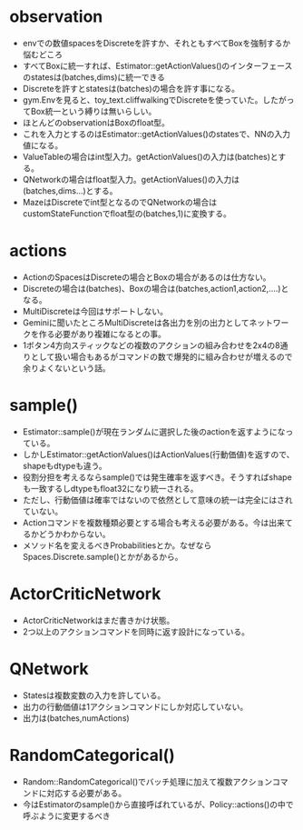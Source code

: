 # observation
- envでの数値spacesをDiscreteを許すか、それともすべてBoxを強制するか悩むどころ
- すべてBoxに統一すれば、Estimator::getActionValues()のインターフェースのstatesは(batches,dims)に統一できる
- Discreteを許すとstatesは(batches)の場合を許す事になる。
- gym.Envを見ると、toy_text.cliffwalkingでDiscreteを使っていた。したがってBox統一という縛りは無いらしい。
- ほとんどのobservationはBoxのfloat型。
- これを入力とするのはEstimator::getActionValues()のstatesで、NNの入力値になる。
- ValueTableの場合はint型入力。getActionValues()の入力は(batches)とする。
- QNetworkの場合はfloat型入力。getActionValues()の入力は(batches,dims...)とする。
- MazeはDiscreteでint型となるのでQNetworkの場合はcustomStateFunctionでfloat型の(batches,1)に変換する。

# actions
- ActionのSpacesはDiscreteの場合とBoxの場合があるのは仕方ない。
- Discreteの場合は(batches)、Boxの場合は(batches,action1,action2,....)となる。
- MultiDiscreteは今回はサポートしない。
- Geminiに聞いたところMultiDiscreteは各出力を別の出力としてネットワークを作る必要があり複雑になるとの事。
- 1ボタン4方向スティックなどの複数のアクションの組み合わせを2x4の8通りとして扱い場合もあるがコマンドの数で爆発的に組み合わせが増えるので余りよくないという話。

# sample()
- Estimator::sample()が現在ランダムに選択した後のactionを返すようになっている。
- しかしEstimator::getActionValues()はActionValues(行動価値)を返すので、shapeもdtypeも違う。
- 役割分担を考えるならsample()では発生確率を返すべき。そうすればshapeも一致するしdtypeもfloat32になり統一される。
- ただし、行動価値は確率ではないので依然として意味の統一は完全にはされていない。
- Actionコマンドを複数種類必要とする場合も考える必要がある。今は出来てるかどうかわからない。
- メソッド名を変えるべきProbabilitiesとか。なぜならSpaces.Discrete.sample()とかがあるから。

# ActorCriticNetwork
- ActorCriticNetworkはまだ書きかけ状態。
- 2つ以上のアクションコマンドを同時に返す設計になっている。

# QNetwork
- Statesは複数変数の入力を許している。
- 出力の行動価値は1アクションコマンドにしか対応していない。
- 出力は(batches,numActions)

# RandomCategorical()
- Random::RandomCategorical()でバッチ処理に加えて複数アクションコマンドに対応する必要がある。
- 今はEstimatorのsample()から直接呼ばれているが、Policy::actions()の中で呼ぶように変更するべき


